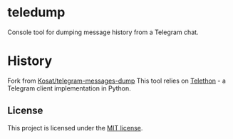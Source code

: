 # teledump
Console tool for dumping message history from a Telegram chat.


# History

Fork from [Kosat/telegram-messages-dump](https://github.com/Kosat/telegram-messages-dump)
This tool relies on [Telethon](https://github.com/LonamiWebs/Telethon) - a Telegram client implementation in Python.

## License
This project is licensed under the [MIT license](LICENSE).
